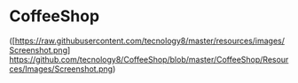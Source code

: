 # CoffeeShop

([https://raw.githubusercontent.com/tecnology8/master/resources/images/Screenshot.png]
https://github.com/tecnology8/CoffeeShop/blob/master/CoffeeShop/Resources/Images/Screenshot.png)

